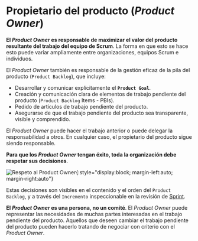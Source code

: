 # Propietario del producto (_Product Owner_)

**El _Product Owner_ es responsable de maximizar el valor del producto resultante del trabajo del equipo de Scrum**. La forma en que esto se hace esto puede variar ampliamente entre organizaciones, equipos Scrum e individuos.

El _Product Owner_ también es responsable de la gestión eficaz de la pila del producto (`Product Backlog`), que incluye:
* Desarrollar y comunicar explícitamente el **`Product Goal`**.
* Creación y comunicación clara de elementos de trabajo pendiente del producto (`Product Backlog` Items - PBIs).
* Pedido de artículos de trabajo pendiente del producto.
* Asegurarse de que el trabajo pendiente del producto sea transparente, visible y comprendido.

El _Product Owner_ puede hacer el trabajo anterior o puede delegar la responsabilidad a otros. En cualquier caso, el propietario del producto sigue siendo responsable.

**Para que los _Product Owner_ tengan éxito, toda la organización debe respetar sus decisiones**.

![Respeto al Product Owner](https://external-content.duckduckgo.com/iu/?u=https%3A%2F%2Fcdn.memegenerator.es%2Fimagenes%2Fmemes%2Ffull%2F3%2F77%2F3771569.jpg&f=1&nofb=1){:style="display:block; margin-left:auto; margin-right:auto"}

Estas decisiones son visibles en el contenido y el orden del `Product Backlog`, y a través del `Incremento` inspeccionable en la revisión de <span style="text-decoration: underline">Sprint</span>.

**El _Product Owner_ es una persona, no un comité**. El _Product Owner_ puede representar las necesidades de muchas partes interesadas en el trabajo pendiente del producto. Aquellos que
deseen cambiar el trabajo pendiente del producto pueden hacerlo tratando de negociar con criterio con el _Product Owner_.
